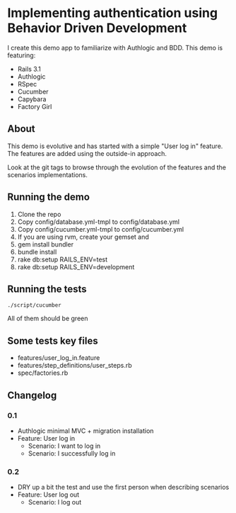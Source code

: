 # Implementing authentication using Behavior Driven Development

I create this demo app to familiarize with Authlogic and BDD. This demo is featuring:

* Rails 3.1
* Authlogic
* RSpec
* Cucumber
* Capybara
* Factory Girl

## About

This demo is evolutive and has started with a simple "User log in" feature. The features are added using the outside-in approach.

Look at the git tags to browse through the evolution of the features and the scenarios implementations. 

## Running the demo

1. Clone the repo
2. Copy config/database.yml-tmpl to config/database.yml
3. Copy config/cucumber.yml-tmpl to config/cucumber.yml
4. If you are using rvm, create your gemset and
5. gem install bundler
6. bundle install
7. rake db:setup RAILS_ENV=test
8. rake db:setup RAILS_ENV=development


## Running the tests

    ./script/cucumber

All of them should be green

## Some tests key files

* features/user_log_in.feature
* features/step_definitions/user_steps.rb
* spec/factories.rb

## Changelog
### 0.1

* Authlogic minimal MVC + migration installation
* Feature: User log in
    * Scenario: I want to log in
    * Scenario: I successfully log in

### 0.2

* DRY up a bit the test and use the first person when describing scenarios
* Feature: User log out
    * Scenario: I log out